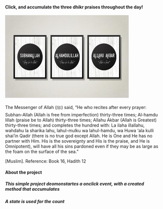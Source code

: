 <h4>Click, and accumulate the three dhikr praises throughout the day!</h4>

<img src="src/images/praises.jpg" width="400" alt="praises">

The Messenger of Allah (ﷺ) said, “He who recites after every prayer: Subhan-Allah (Allah is free from imperfection) thirty-three times; Al-hamdu lillah (praise be to Allah) thirty-three times; Allahu Akbar (Allah is Greatest) thirty-three times; and completes the hundred with: La ilaha illallahu, wahdahu la sharika lahu, lahul-mulku wa lahul-hamdu, wa Huwa ‘ala kulli shai’in Qadir (there is no true god except Allah. He is One and He has no partner with Him. His is the sovereignty and His is the praise, and He is Omnipotent), will have all his sins pardoned even if they may be as large as the foam on the surface of the sea.”

[Muslim].
 Reference: Book 16, Hadith 12

<h4>About the project</h4>
<h5>This simple project deomonstartes a onclick event, with a created method that accumulates</h5>
<h5>A state is used for the count</h5>
